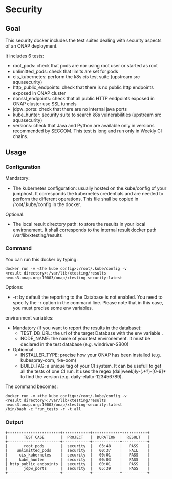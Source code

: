 # Security

## Goal

This security docker includes the test suites dealing with security aspects
of an ONAP deployment.

It includes 6 tests:

- root_pods: check that pods are nor using root user or started as root
- unlimitted_pods: check that limits are set for pods
- cis_kubernetes: perform the k8s cis test suite (upstream src aquasecurity)
- http_public_endpoints: check that there is no public http endpoints exposed in
  ONAP cluster
- nonssl_endpoints: check that all public HTTP endpoints exposed in ONAP
  cluster use SSL tunnels
- jdpw_ports: check that there are no internal java ports
- kube_hunter: security suite to search k8s vulnerabilities (upstream src
  aquasecurity)
- versions: check that Java and Python are available only in versions
  recommended by SECCOM. This test is long and run only in Weekly CI chains.

## Usage

### Configuration

Mandatory:

- The kubernetes configuration: usually hosted on the.kube/config of your
  jumphost. It corresponds the kubernetes credentials and are needed to perform
  the different operations. This file shall be copied in /root/.kube/config in
  the docker.

Optional:

- The local result directory path: to store the results in your local
  environement. It shall corresponds to the internal result docker path
  /var/lib/xtesting/results

### Command

You can run this docker by typing:

```
docker run -v <the kube config>:/root/.kube/config -v
<result directory>:/var/lib/xtesting/results
nexus3.onap.org:10003/onap/xtesting-security:latest
```

Options:

- \-r: by default the reporting to the Database is not enabled. You need to
  specify the -r option in the command line. Please note that in this case, you
  must precise some env variables.

environment variables:

- Mandatory (if you want to report the results in the database):
  - TEST_DB_URL: the url of the target Database with the env variable .
  - NODE_NAME: the name of your test environement. It must be declared in the
    test database (e.g. windriver-SB00)
- Optionnal
  - INSTALLER_TYPE: precise how your ONAP has been installed (e.g. kubespray-oom,
    rke-oom)
  - BUILD_TAG: a unique tag of your CI system. It can be usefull to get all the
    tests of one CI run. It uses the regex (dai|week)ly-(.+?)-\[0-9]\* to find the
    version (e.g. daily-elalto-123456789).

The command becomes:

```
docker run -v <the kube config>:/root/.kube/config -v
<result directory>:/var/lib/xtesting/results
nexus3.onap.org:10003/onap/xtesting-security:latest
/bin/bash -c "run_tests -r -t all
```

### Output

```
+-----------------------+------------+------------+-----------+
|       TEST CASE       |  PROJECT   |  DURATION  |  RESULT   |
+-----------------------+------------+------------+-----------+
|       root_pods       |  security  |   03:48    |   PASS    |
|    unlimitted_pods    |  security  |   00:37    |   FAIL    |
|     cis_kubernetes    |  security  |   00:01    |   PASS    |
|     kube_hunter       |  security  |   00:03    |   PASS    |
| http_public_endpoints |  security  |   00:01    |   PASS    |
|       jdpw_ports      |  security  |   05:39    |   PASS    |
+-----------------------+------------+------------+-----------+
```
